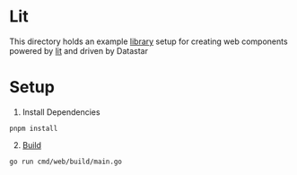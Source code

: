 # Lit

This directory holds an example [library](https://vite.dev/guide/build.html#library-mode) setup for creating web components powered by [lit](https://lit.dev/) and driven by Datastar

# Setup

1. Install Dependencies

```shell
pnpm install
```

2. [Build](../../../cmd/web/build/main.go#L30)

```shell
go run cmd/web/build/main.go
```
